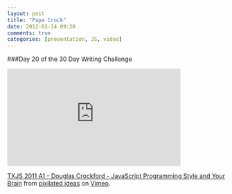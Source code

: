 ```yaml
---
layout: post
title: "Papa Crock"
date: 2012-03-14 09:20
comments: true
categories: [presentation, JS, video]
---
```


###Day 20 of the 30 Day Writing Challenge

<iframe src="http://player.vimeo.com/video/25606006?byline=0&amp;portrait=0" width="400" height="225" frameborder="0" webkitAllowFullScreen mozallowfullscreen allowFullScreen></iframe><p><a href="http://vimeo.com/25606006">TXJS 2011 A1 - Douglas Crockford - JavaScript Programming Style and Your Brain</a> from <a href="http://vimeo.com/pixi">pixilated ideas</a> on <a href="http://vimeo.com">Vimeo</a>.</p>
